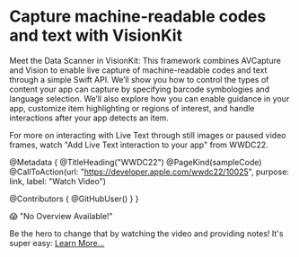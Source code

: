 # Capture machine-readable codes and text with VisionKit

Meet the Data Scanner in VisionKit: This framework combines AVCapture and Vision to enable live capture of machine-readable codes and text through a simple Swift API. We’ll show you how to control the types of content your app can capture by specifying barcode symbologies and language selection. We’ll also explore how you can enable guidance in your app, customize item highlighting or regions of interest, and handle interactions after your app detects an item.

For more on interacting with Live Text through still images or paused video frames, watch "Add Live Text interaction to your app" from WWDC22.

@Metadata {
   @TitleHeading("WWDC22")
   @PageKind(sampleCode)
   @CallToAction(url: "https://developer.apple.com/wwdc22/10025", purpose: link, label: "Watch Video")

   @Contributors {
      @GitHubUser(<replace this with your GitHub handle>)
   }
}

😱 "No Overview Available!"

Be the hero to change that by watching the video and providing notes! It's super easy:
 [Learn More…](https://wwdcnotes.github.io/WWDCNotes/documentation/wwdcnotes/contributing)
